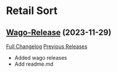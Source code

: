 # Retail Sort

## [Wago-Release](https://github.com/goobyspace/retailsort/tree/Wago-Release) (2023-11-29)
[Full Changelog](https://github.com/goobyspace/retailsort/compare/1.0-release...Wago-Release) [Previous Releases](https://github.com/goobyspace/retailsort/releases)

- Added wago releases  
- Add readme.md  
